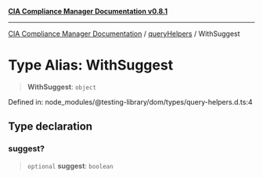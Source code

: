 [**CIA Compliance Manager Documentation v0.8.1**](../../../README.md)

***

[CIA Compliance Manager Documentation](../../../globals.md) / [queryHelpers](../README.md) / WithSuggest

# Type Alias: WithSuggest

> **WithSuggest**: `object`

Defined in: node\_modules/@testing-library/dom/types/query-helpers.d.ts:4

## Type declaration

### suggest?

> `optional` **suggest**: `boolean`
